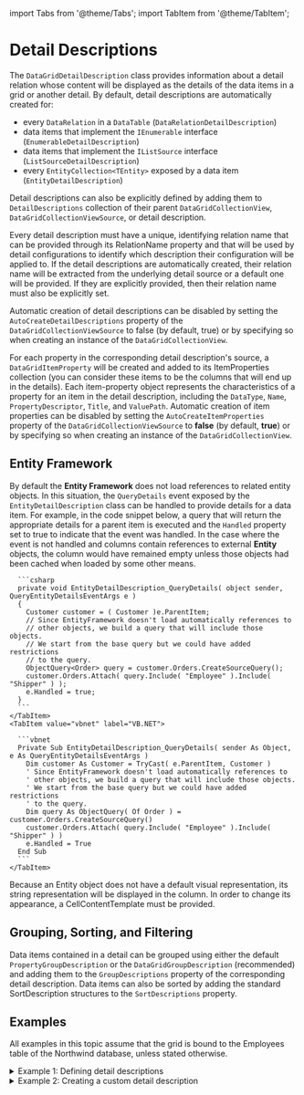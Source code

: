 import Tabs from '@theme/Tabs';
import TabItem from '@theme/TabItem';

# Detail Descriptions

The `DataGridDetailDescription` class provides information about a detail relation whose content will be displayed as the details of the data items in a grid or another detail. By default, detail descriptions are automatically created for:

- every `DataRelation` in a `DataTable` (``DataRelationDetailDescription``)
- data items that implement the `IEnumerable` interface (`EnumerableDetailDescription`)
- data items that implement the `IListSource` interface (`ListSourceDetailDescription`)
- every `EntityCollection<TEntity>` exposed by a data item (`EntityDetailDescription`)  

Detail descriptions can also be explicitly defined by adding them to `DetailDescriptions` collection of their parent `DataGridCollectionView`,  `DataGridCollectionViewSource`, or detail description.

Every detail description must have a unique, identifying relation name that can be provided through its RelationName property and that will be used by detail configurations to identify which description their configuration will be applied to. If the detail descriptions are automatically created, their relation name will be extracted from the underlying detail source or a default one will be provided. If they are explicitly provided, then their relation name must also be explicitly set.

Automatic creation of detail descriptions can be disabled by setting the `AutoCreateDetailDescriptions` property of the `DataGridCollectionViewSource` to false (by default, true) or by specifying so when creating an instance of the `DataGridCollectionView`. 

For each property in the corresponding detail description's source, a `DataGridItemProperty` will be created and added to its ItemProperties collection (you can consider these items to be the columns that will end up in the details). Each item-property object represents the characteristics of a property for an item in the detail description, including the `DataType`, `Name`, `PropertyDescriptor`, `Title`, and `ValuePath`. Automatic creation of item properties can be disabled by setting the `AutoCreateItemProperties` property of the `DataGridCollectionViewSource` to **false** (by default, **true**) or by specifying so when creating an instance of the `DataGridCollectionView`.

## Entity Framework
By default the **Entity Framework** does not load references to related entity objects. In this situation, the `QueryDetails` event exposed by the `EntityDetailDescription` class can be handled to provide details for a data item. For example, in the code snippet below, a query that will return the appropriate details for a parent item is executed and the `Handled` property set to true to indicate that the event was handled. In the case where the event is not handled and columns contain references to external **Entity** objects, the column would have remained empty unless those objects had been cached when loaded by some other means.

<Tabs>
    <TabItem value="csharp" label="C#" default>

      ```csharp
      private void EntityDetailDescription_QueryDetails( object sender, QueryEntityDetailsEventArgs e )
      {
        Customer customer = ( Customer )e.ParentItem;
        // Since EntityFramework doesn't load automatically references to
        // other objects, we build a query that will include those objects.
        // We start from the base query but we could have added restrictions
        // to the query.
        ObjectQuery<Order> query = customer.Orders.CreateSourceQuery();
        customer.Orders.Attach( query.Include( "Employee" ).Include( "Shipper" ) );
        e.Handled = true;
      }
      ```
    </TabItem>
    <TabItem value="vbnet" label="VB.NET">

      ```vbnet
      Private Sub EntityDetailDescription_QueryDetails( sender As Object, e As QueryEntityDetailsEventArgs )
        Dim customer As Customer = TryCast( e.ParentItem, Customer )
        ' Since EntityFramework doesn't load automatically references to
        ' other objects, we build a query that will include those objects.
        ' We start from the base query but we could have added restrictions
        ' to the query.
        Dim query As ObjectQuery( Of Order ) = customer.Orders.CreateSourceQuery()
        customer.Orders.Attach( query.Include( "Employee" ).Include( "Shipper" ) )
        e.Handled = True
      End Sub
      ```
    </TabItem>    
  </Tabs>

Because an Entity object does not have a default visual representation, its string representation will be displayed in the column. In order to change its appearance, a CellContentTemplate must be provided.

## Grouping, Sorting, and Filtering
Data items contained in a detail can be grouped using either the default `PropertyGroupDescription` or the `DataGridGroupDescription` (recommended) and adding them to the `GroupDescriptions` property of the corresponding detail description. Data items can also be sorted by adding the standard SortDescription structures to the `SortDescriptions` property.

## Examples
All examples in this topic assume that the grid is bound to the Employees table of the Northwind database, unless stated otherwise.

<details>

  <summary>Example 1: Defining detail descriptions</summary>

  The following example demonstrates how to explicitly define detail descriptions for the DataRelations found in the DataTable to which the grid is bound and how to calculate statistical functions for a detail description whose results will be displayed in the StatRows contained in the footer sections of the details to which the description's corresponding detail configuration will be applied.

  <Tabs>
    <TabItem value="xaml" label="XAML" default>

      ```xml
        <Grid>
          <Grid.Resources>
            <xcdg:DataGridCollectionViewSource x:Key="cvs_employees"
                                                Source="{Binding Source={x:Static Application.Current},
                                                                Path=Employees}">
              <xcdg:DataGridCollectionViewSource.DetailDescriptions>
                  <xcdg:DataRelationDetailDescription RelationName="Employee_Orders"
                                                      Title="Employee Orders">
                    <xcdg:DataRelationDetailDescription.DetailDescriptions>
                        <xcdg:DataRelationDetailDescription RelationName="Order_OrderDetails"
                                                            Title="Order Details">
                          <xcdg:DataRelationDetailDescription.ItemProperties>
                              <xcdg:DataGridItemProperty Name="UnitPrice" />
                              <xcdg:DataGridItemProperty Name="Quantity" />
                              <xcdg:DataGridItemProperty Name="Discount" />
                          </xcdg:DataRelationDetailDescription.ItemProperties>
                          <xcdg:DataRelationDetailDescription.StatFunctions>                         
                              <xcdg:SumFunction ResultPropertyName="sum_quantity"
                                                SourcePropertyName="Quantity" />
                              <xcdg:AverageFunction ResultPropertyName="average_unitprice"
                                                    SourcePropertyName="UnitPrice" />
                          </xcdg:DataRelationDetailDescription.StatFunctions>
                        </xcdg:DataRelationDetailDescription>
                    </xcdg:DataRelationDetailDescription.DetailDescriptions>
                  </xcdg:DataRelationDetailDescription>
              </xcdg:DataGridCollectionViewSource.DetailDescriptions>
            </xcdg:DataGridCollectionViewSource>
          </Grid.Resources>
        
          <xcdg:DataGridControl x:Name="EmployeesGrid"
                              ItemsSource="{Binding Source={StaticResource cvs_employees}}"
                              ItemsSourceName="Employee Information"
                              AutoCreateDetailConfigurations="True">
            <xcdg:DataGridControl.DetailConfigurations>
              <xcdg:DetailConfiguration RelationName="Employee_Orders">
                  <xcdg:DetailConfiguration.DetailConfigurations>
                    <xcdg:DetailConfiguration RelationName="Order_OrderDetails">
                        <xcdg:DetailConfiguration.Footers>
                          <DataTemplate>
                              <xcdg:StatRow Background="AliceBlue">
                                <xcdg:StatCell FieldName="UnitPrice"
                                                ResultPropertyName="average_unitprice"
                                                ResultConverterParameter="f2" />
                                <xcdg:StatCell FieldName="Quantity"
                                                ResultPropertyName="sum_quantity" />                            
                              </xcdg:StatRow>
                          </DataTemplate>
                        </xcdg:DetailConfiguration.Footers>
                    </xcdg:DetailConfiguration>
                  </xcdg:DetailConfiguration.DetailConfigurations>
              </xcdg:DetailConfiguration>
            </xcdg:DataGridControl.DetailConfigurations> 
          </xcdg:DataGridControl>
        </Grid>
      ```
    </TabItem>
  </Tabs>

</details>

<details>

  <summary>Example 2: Creating a custom detail description</summary>

  The following example demonstrates how to create and use a custom detail description that handles LINQ detail relations, which are provided by properties to which the **AssociationAttribute** is applied.

  <Tabs>
    <TabItem value="xaml" label="XAML" default>

      ```xml
      <Grid>
        <Grid.Resources>
          <xcdg:DataGridCollectionViewSource x:Key="cvs_employees"
                                            Source="{Binding Source={x:Static Application.Current},
                                                              Path=LinqDataContext.Employees}">
            <xcdg:DataGridCollectionViewSource.DetailDescriptions>
                <local:LinqToSqlDetailDescription RelationName="Employee_Employees"
                                                  Title="Employees" />
                <local:LinqToSqlDetailDescription RelationName="Employee_Customer"
                                                  Title="Customers">
                  <local:LinqToSqlDetailDescription.DetailDescriptions>
                      <local:LinqToSqlDetailDescription RelationName="Customer_Order"
                                                        Title="Orders">
                        <local:LinqToSqlDetailDescription.DetailDescriptions>
                            <local:LinqToSqlDetailDescription RelationName="Order_Order_Detail"
                                                              Title="Order Details" />
                        </local:LinqToSqlDetailDescription.DetailDescriptions>
                      </local:LinqToSqlDetailDescription>
                  </local:LinqToSqlDetailDescription.DetailDescriptions>
                </local:LinqToSqlDetailDescription>
            </xcdg:DataGridCollectionViewSource.DetailDescriptions>
          </xcdg:DataGridCollectionViewSource>
        </Grid.Resources>
      
        <xcdg:DataGridControl x:Name="EmployeesGrid"
                            ItemsSource="{Binding Source={StaticResource cvs_employees}}"
                            ItemsSourceName="Employee Information"
                            AutoCreateDetailConfigurations="True" />
      </Grid>
      ```
    </TabItem>
    <TabItem value="csharp" label="C#">

      ```csharp
        using System;
        using System.Collections.Generic;
        using System.Linq;
        using System.Text;
        using Xceed.Wpf.DataGrid;
        using System.Reflection;
        using System.Data.Linq.Mapping;
        using System.Diagnostics;
        using System.Collections;
        namespace Xceed.Wpf.Documentation
        {
          public class LinqToSqlDetailDescription: DataGridDetailDescription
          {
            protected override IEnumerable GetDetailsForParentItem( DataGridCollectionView parentCollectionView,
                                                                    object parentItem )
            {
              Type parentItemType = parentItem.GetType();
              PropertyInfo foundProperty = null;
              
              PropertyInfo[] properties = parentItemType.GetProperties();
              foreach( PropertyInfo propertyInfo in properties )
              {
                object[] attributes = propertyInfo.GetCustomAttributes( typeof( AssociationAttribute ), false );
                if( attributes.GetLength( 0 ) == 0 )
                  continue;
                AssociationAttribute associationAttribute = ( AssociationAttribute )attributes[ 0 ];
                if( associationAttribute.Name == this.RelationName )
                {
                  foundProperty = propertyInfo;
                  break;
                }
              }
              if( foundProperty == null )
              {
                return new object[] { };
              }
              else
              {
                object details = foundProperty.GetValue( parentItem, null );
                Type detailsType = details.GetType();
                MethodInfo getNewBindingList = detailsType.GetMethod( "GetNewBindingList" );
                return ( IEnumerable )getNewBindingList.Invoke( details, null );
              }
            }
          }
        }
        /*...*/
        NorthwindDataContext context = new NorthwindDataContext();      
        DataGridCollectionView collectionView = new DataGridCollectionView( context.Employees, typeof( Employee ), true, false );      
        collectionView.DetailDescriptions.Add( new LinqToSqlDetailDescription( "Employee_Employees", "Employees" ) );
        LinqToSqlDetailDescription employeeCustomerDetail = new LinqToSqlDetailDescription( "Employee_Customer", "Customers" );
        LinqToSqlDetailDescription customerOrderDetail = new LinqToSqlDetailDescription( "Customer_Order", "Orders" );
        customerOrderDetail.DetailDescriptions.Add( new LinqToSqlDetailDescription( "Order_Order_Detail", "Order Details" ) );
        employeeCustomerDetail.DetailDescriptions.Add( customerOrderDetail );
        collectionView.DetailDescriptions.Add( employeeCustomerDetail );
        dataGridControl.AutoCreateDetailConfigurations = true;
        dataGridControl.ItemsSourceName = "Employee Information";
        dataGridControl.ItemsSource = collectionView;
      ```
    </TabItem>
    <TabItem value="vbnet" label="VB.NET">

      ```vbnet
        Imports System
        Imports System.Collections.Generic
        Imports System.Linq
        Imports System.Text
        Imports Xceed.Wpf.DataGrid
        Imports System.Reflection
        Imports System.Data.Linq.Mapping
        Imports System.Diagnostics
        Imports System.Collections
        Namespace Xceed.Wpf.Documentation
          Public Class LinqToSqlDetailDescription
                      Inherits DataGridDetailDescription
            Protected Overrides Function GetDetailsForParentItem( ByVal parentCollectionView As DataGridCollectionView, _
                                                                  ByVal parentItem As Object ) As IEnumerable
              Dim parentItemType As Type = parentItem.GetType()
              Dim foundProperty As PropertyInfo = Nothing
              Dim properties() As PropertyInfo = parentItemType.GetProperties()
              Dim propertyInfo As PropertyInfo
              For Each propertyInfo In properties
                Dim attributes() As Object = propertyInfo.GetCustomAttributes( Type.GetType( AssociationAttribute ), _
                                                                                False)
                If attributes.GetLength( 0 ) = 0 Then
                  continue
                End If
                Dim associationAttribute As AssociationAttribute = CType( attributes( 0 ), AssociationAttribute )
                If associationAttribute.Name = Me.RelationName Then
                  foundProperty = propertyInfo
                  Exit Property
                End If
              Next
              If foundProperty Is Nothing Then
                Return New Object()
              Else
                Dim details As Object = foundProperty.GetValue( parentItem, Nothing )
                Dim detailsType As Type = details.GetType()
                Dim getNewBindingList As MethodInfo = detailsType.GetMethod( "GetNewBindingList" )
                Return CType( getNewBindingList.Invoke( details, Nothing), IEnumerable )
              End If
            End Function
          End Class
        End Namespace
        `...
        Dim context As New NorthwindDataContext()
        Dim collectionView As New DataGridCollectionView( context.Employees, GetType( Employee ), True, False )
        collectionView.DetailDescriptions.Add( New LinqToSqlDetailDescription( "Employee_Employees", "Employees" ) )
        Dim employeeCustomerDetail As New LinqToSqlDetailDescription( "Employee_Customer", "Customers" )
        Dim customerOrderDetail As New LinqToSqlDetailDescription( "Customer_Order", "Orders" )
        customerOrderDetail.DetailDescriptions.Add( New LinqToSqlDetailDescription( "Order_Order_Detail", "Order Details" ) )
        employeeCustomerDetail.DetailDescriptions.Add( customerOrderDetail )
        collectionView.DetailDescriptions.Add( employeeCustomerDetail )
        dataGridControl.AutoCreateDetailConfigurations = True
        dataGridControl.ItemsSourceName = "Employee Information"
        dataGridControl.ItemsSource = collectionView
      ```
    </TabItem>    
  </Tabs>
  
</details>